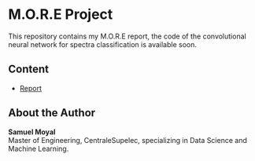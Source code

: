 # M.O.R.E Project

This repository contains my M.O.R.E report, the code of the convolutional neural network for spectra classification is available soon.

## Content
 
- [Report](Report.pdf)


## About the Author
**Samuel Moyal**  
Master of Engineering, CentraleSupelec, specializing in Data Science and Machine Learning.
